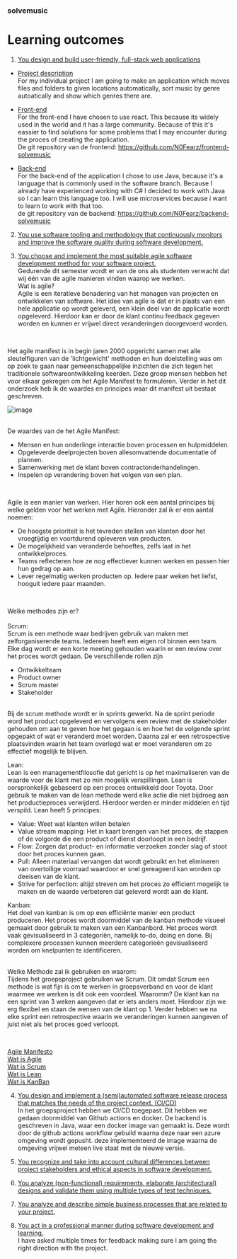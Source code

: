 ### solvemusic

# Learning outcomes

1. [You design and build user-friendly, full-stack web applications]()
- [Project description]()<br />
For my individual project I am going to make an application which moves files and folders to given locations automatically, sort music by genre autoatically and show which genres there are. 

 - [Front-end]()<br />
 For the front-end I have chosen to use react. This because its widely used in the world and it has a large community. Because of this it's eassier to find solutions for some problems that I may encounter during the proces of creating the application.<br />
 De git repository van de frontend: https://github.com/N0Fearz/frontend-solvemusic<br />
 - [Back-end]()<br />
 For the back-end of the application I chose to use Java, because it's a language that is commonly used in the software branch. Because I already have experienced working with C# I decided to work with Java so I can learn this language too. I will use microservices because i want to learn to work with that too. <br />
 de git repository van de backend: https://github.com/N0Fearz/backend-solvemusic <br />
2. [You use software tooling and methodology that continuously monitors and improve the software quality during software development.]()<br />

3. [You choose and implement the most suitable agile software development method for your software project.]()<br />
Gedurende dit semester wordt er van de ons als studenten verwacht dat wij één van de agile manieren vinden waarop we werken.<br />
Wat is agile?<br />
Agile is een iteratieve benadering van het managen van projecten en ontwikkelen van software. Het idee van agile is dat er in plaats van een hele applicatie op wordt geleverd, een klein deel van de applicatie wordt opgeleverd. Hierdoor kan er door de klant continu feedback gegeven worden en kunnen er vrijwel direct veranderingen doorgevoerd worden.
<br />

Het agile manifest is in begin jaren 2000 opgericht samen met alle sleutelfiguren van de 'lichtgewicht' methoden en hun doelstelling was om op zoek te gaan naar gemeenschappelijke inzichten die zich tegen het traditionele softwareontwikkeling keerden. Deze groep mensen hebben het voor elkaar gekregen om het Agile Manifest te formuleren. Verder in het dit onderzoek heb ik de waardes en principes waar dit manifest uit bestaat geschreven.

 ![image](https://user-images.githubusercontent.com/55428530/196798478-f5067dc6-e8c5-4064-aef1-e5029548b4f0.png)<br /> <br />
 
De waardes van de het Agile Manifest:<br />
- Mensen en hun onderlinge interactie boven processen en hulpmiddelen.
- Opgeleverde deelprojecten boven allesomvattende documentatie of plannen.
- Samenwerking met de klant boven contractonderhandelingen.
- Inspelen op verandering boven het volgen van een plan.
<br />

Agile is een manier van werken. Hier horen ook een aantal principes bij welke gelden voor het werken met Agile. Hieronder zal ik er een aantal noemen:<br />
- De hoogste prioriteit is het tevreden stellen van klanten door het vroegtijdig en voortdurend opleveren van producten.
- De mogelijkheid van veranderde behoeftes, zelfs laat in het ontwikkelproces.
- Teams reflecteren hoe ze nog effectiever kunnen werken en passen hier hun gedrag op aan.
- Lever regelmatig werken producten op. Iedere paar weken het liefst, hooguit iedere paar maanden.
 <br />
 
Welke methodes zijn er?<br /><br />
Scrum:<br />
Scrum is een methode waar bedrijven gebruik van maken met zelforganiserende teams. Iedereen heeft een eigen rol binnen een team. Elke dag wordt er een korte meeting gehouden waarin er een review over het proces wordt gedaan. De verschillende rollen zijn 
-	Ontwikkelteam
-	Product owner
-	Scrum master
-	Stakeholder
<br />
Bij de scrum methode wordt er in sprints gewerkt. Na de sprint periode word het product opgeleverd en vervolgens een review met de stakeholder gehouden om aan te geven hoe het gegaan is en hoe het de volgende sprint opgepakt of wat er veranderd moet worden. Daarna zal er een retrospective plaatsvinden waarin het team overlegd wat er moet veranderen om zo effectief mogelijk te blijven.

<br />

Lean:<br />
Lean is een managementfilosofie dat gericht is op het maximaliseren van de waarde voor de klant met zo min mogelijk verspillingen. Lean is oorspronkelijk gebaseerd op een proces ontwikkeld door Toyota. Door gebruik te maken van de lean methode werd elke actie die niet bijdroeg aan het productieproces verwijderd. Hierdoor werden er minder middelen en tijd verspild. Lean heeft 5 principes:
- Value: Weet wat klanten willen betalen
- Value stream mapping: Het in kaart brengen van het proces, de stappen of de volgorde die een product of dienst doorloopt in een bedrijf.
- Flow: Zorgen dat product- en informatie verzoeken zonder slag of stoot door het proces kunnen gaan.
- Pull: Alleen materiaal vervangen dat wordt gebruikt en het elimineren van overtollige voorraad waardoor er snel gereageerd kan worden op deeisen van de klant.
- Strive for perfection: altijd streven om het proces zo efficient mogelijk te maken en de waarde verbeteren dat geleverd wordt aan de klant.


Kanban:<br />
Het doel van kanban is om op een efficiënte manier een product produceren. Het proces wordt doormiddel van de kanban methode visueel gemaakt door gebruik te maken van een Kanbanbord. Het proces wordt vaak gevisualiseerd in 3 categoriën, namelijk to-do, doing en done. Bij complexere processen kunnen meerdere categorieën gevisualiseerd worden om knelpunten te identificeren.<br /><br />

Welke Methode zal ik gebruiken en waarom:<br />
Tijdens het groepsproject gebruiken we Scrum. Dit omdat Scrum een methode is wat fijn is om te werken in groepsverband en voor de klant waarmee we werken is dit ook een voordeel. Waaromm? De klant kan na een sprint van 3 weken aangeven dat er iets anders moet. Hierdoor zijn we erg flexibel en  staan de wensen van de klant op 1. Verder hebben we na elke sprint een retrospective waarin we veranderingen kunnen aangeven of juist niet als het proces goed verloopt.

<br />

[Agile Manifesto](https://www.sixsigma.nl/artikelen/agile-manifesto)<br />
[Wat is Agile](https://www.sixsigma.nl/wat-is-agile)<br />
[Wat is Scrum](https://www.scrum.org/resources/what-is-scrum)<br />
[Wat is Lean](https://leanmethods.com/resources/articles/what-is-lean/)<br />
[Wat is KanBan](https://www.atlassian.com/agile/kanban)<br />

4. [You design and implement a (semi)automated software release process that matches the needs of the project context. (CI/CD)]()<br />
In het groepsproject hebben we CI/CD toegepast. Dit hebben we gedaan doormiddel van Github actions en docker. De backend is geschreven in Java, waar een docker image van gemaakt is. Deze wordt door de github actions workflow gebuild waarna deze naar een azure omgeving wordt gepusht. deze implememteerd de image waarna de omgeving vrijwel meteen live staat met de nieuwe versie.<br />
5. [You recognize and take into account cultural differences between project stakeholders and ethical aspects in software development.]()

6. [You analyze (non-functional) requirements, elaborate (architectural) designs and validate them using multiple types of test techniques.]()

7. [You analyze and describe simple business processes that are related to your project.]()

8. [You act in a professional manner during software development and learning.]()<br />
I have asked multiple times for feedback making sure I am going the right direction with the project.
